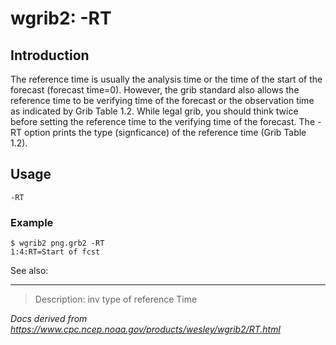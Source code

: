 # wgrib2: -RT

## Introduction

The reference time is usually the analysis time or the time of the start of
the forecast (forecast time=0). However, the grib standard also allows the reference
time to be verifying time of the forecast or the observation time as
indicated by Grib Table 1.2. While legal grib, you should think twice
before setting the reference time to the verifying time of the forecast.
The -RT option prints the type (signficance) of
the reference time (Grib Table 1.2).

## Usage

```
-RT
```

### Example

```
$ wgrib2 png.grb2 -RT
1:4:RT=Start of fcst
```

See also:

---

> Description: inv type of reference Time

_Docs derived from <https://www.cpc.ncep.noaa.gov/products/wesley/wgrib2/RT.html>_
